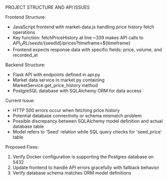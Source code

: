 PROJECT STRUCTURE AND API ISSUES

Frontend Structure:
- JavaScript frontend with market-data.js handling price history fetch operations
- Key function: fetchPriceHistory at line ~339 makes API calls to ${API_URL}/seeds/${seedId}/prices?timeframe=${timeframe}
- Frontend expects response data with specific fields: price, volume, and recorded_at

Backend Structure:
- Flask API with endpoints defined in api.py
- Market data service in market.py containing MarketService.get_price_history method
- PostgreSQL database with SQLAlchemy ORM for data access

Current Issue:
- HTTP 500 errors occur when fetching price history
- Potential database connectivity or schema mismatch problem
- Possible discrepancy between SQLAlchemy model definition and actual database table
- Model refers to 'Seed' relation while SQL query checks for 'seed_price' table

Proposed Fixes:
1. Verify Docker configuration is supporting the Postgres database on 5432
2. Update frontend to handle API errors gracefully with fallback behavior
3. Verify database schema matches ORM model definitions
